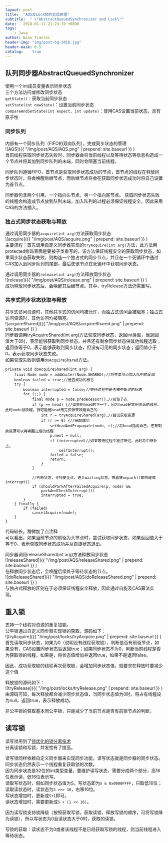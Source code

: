 ```yaml
---
layout: post
title:  "AQS及Lock锁的实现原理"
subtitle:  " \"AbstractQueuedSynchronizer and Lock\""
date:   2018-01-17 21:23:19 +0800
tags:
    - Java
author: Nian Tianlei
header-img: "img/post-bg-2016.jpg"
header-mask: 0.5
catalog:    true
---
```


## 队列同步器AbstractQueuedSynchronizer
使用一个int成员变量表示同步状态  
三个方法访问或修改同步状态  
`getState()`：获取当前同步状态  
`setState(int newState)`：设置当前同步状态  
`compareAndSetState(int expect, int update)`：使用CAS设置当前状态，具有原子性  

### 同步队列
内部有一个同步队列（FIFO的双向队列），完成同步状态的管理   
![AQS]({{ "/img/post/AQS/AQS.png" | prepend: site.baseurl }} )  
当前线程获取同步状态失败时，同步器会将当前线程以及等待状态等信息构造成一个节点并将其加到同步队列的末端，同时会阻塞当前线程。  

同步队列遵循FIFO，首节点是获取同步状态成功的节点，首节点的线程在释放同步状态时，将会唤醒后继节点，而后继节点将会在获取同步状态成功时将自己设置为首节点。  

同步器包含两个引用，一个指向头节点，另一个指向尾节点。 获取同步状态失败的线程会构造成节点放到队列末端，加入队列的过程必须保证线程安全，因此采用CAS的方法插入。  

### 独占式同步状态获取与释放
通过调用同步器的`acquire(int arg)`方法获取同步状态  
![acquire]({{ "/img/post/AQS/acquire.png" | prepend: site.baseurl }} )  
主要流程：首先调用自定义同步器实现的`tryAcquire(int arg)`方法，此方法用protected修饰表面是要被子类重写的，该方法保证线程安全的获取同步状态，如果同步状态获取失败，则构造一个独占式的同步节点，并且在一个死循环中通过CAS加入到同步队列的尾部，最后使该节点在死循环中获取同步状态。  

通过调用同步器的`release(int arg)`方法释放同步状态  
![release]({{ "/img/post/AQS/release.png" | prepend: site.baseurl }} )  
成功释放同步状态后，会唤醒其后继节点。其中，tryRelease方法仍需重写。  

### 共享式同步状态获取与释放
共享式访问资源时，其他共享式的访问均被允许，而独占式访问会被阻塞；独占式访问资源时，其他访问均被阻塞。  
![acquireShared]({{ "/img/post/AQS/acquireShared.png" | prepend: site.baseurl }} )   
同步器调用tryAcquireShared(int arg)方法获取同步状态，返回int类型，当返回值大于0时，表示能够获取到同步状态，并且还有剩余同步状态供其他线程选取；返回值等于0，表示能够获取到同步状态，但没有可用的同步状态；返回值小于0，表示获取同步状态失败。  
如果获取失败则调用`doAcquireShared`方法。  
```
private void doAcquireShared(int arg) {
    final Node node = addWaiter(Node.SHARED);//将共享节点加入队列的尾部
    boolean failed = true;//是否成功的标志
    try {
        boolean interrupted = false;//等待过程中是否被中断过的标志
        for (;;) {
            final Node p = node.predecessor();//前驱节点
            if (p == head) {//如果到head的下一个，因为head是拿到资源的线程，此时node被唤醒，很可能是head用完资源来唤醒自己的
                int r = tryAcquireShared(arg);//尝试获取资源
                if (r >= 0) {//获取成功
                    setHeadAndPropagate(node, r);//将head指向自己，还有剩余资源可以再唤醒之后的线程
                    p.next = null;  
                    if (interrupted)//如果等待过程中被打断过，此时将中断补上。
                        selfInterrupt();
                    failed = false;
                    return;
                }
            }
            
            //判断状态，寻找安全点，进入waiting状态，等着被unpark()即唤醒或interrupt()
            if (shouldParkAfterFailedAcquire(p, node) &&
                parkAndCheckInterrupt())
                interrupted = true;
        }
    } finally {
        if (failed)
            cancelAcquire(node);
    }
}
```
代码较长，稍微加了点注释  
可以看出，如果当前节点的前驱为头节点时，尝试获取同步状态，如果返回值大于等于0，表示获取同步状态成功并从自旋状态退出。  

同步器调用releaseShared(int arg)方法释放同步状态  
![releaseShared]({{ "/img/post/AQS/releaseShared.png" | prepend: site.baseurl }} )   
在释放同步状态后，会唤醒后续处于等待状态的节点。  
![doReleaseShared]({{ "/img/post/AQS/doReleaseShared.png" | prepend: site.baseurl }} )   
与独占式释放的区别在于必须保证线程安全释放，因此通过自旋及CAS算法实现。  

## 重入锁
支持一个线程对资源的重复加锁。  
公平锁通过自定义同步器实现锁的获取，源码如下：  
![tryAcquire]({{ "/img/post/locks/tryAcquire.png" | prepend: site.baseurl }} )  
首先读取同步状态，如果为0（说明没有线程获取锁），判断是否有前驱节点，如果没有，CAS设置同步状态后返回true；如果同步状态不为0，判断当前线程是否为获取锁的线程，如果是，将状态值增加并返回true，如果不是返回false。  

因此，成功获取锁的线程再次获取锁，会增加同步状态值，就要求在释放时要减少这个值  

释放锁的源码如下：  
![tryRelease]({{ "/img/post/locks/tryRelease.png" | prepend: site.baseurl }} )  
由源码可知，每次释放都会减少同步状态值，当同步状态值为0时，将占有线程设为null，返回true，表示释放成功。  

非公平锁的获取基本同公平锁，只是减少了当前节点是否有前驱节点的判断。  

## 读写锁
读写锁用到了[锁优化的锁分离技术](http://niantianlei.com/2018/01/09/lock-optimization/)  
分离读锁和写锁，并发性有了提高。  

读写锁同样依赖自定义同步器来实现同步功能，读写状态就是同步器的同步状态。  
同步状态仍然表示一个线程重复获取锁的次数。   
因为同步状态是32位的int类型变量，要维护读写状态，需要分成两个部分，高16位表示读，低16位表示写。  
读取写状态时，假如同步状态值为S，写状态即为`S & 0x0000FFFF`，只取低16位；  
读取读状态时，读状态为`S >>> 16`，右移16位。  
写状态增加时，更新成`S+1`即可。  
读状态增加时，需要更新成`S + (1 << 16)`。  

因为读写锁支持锁降级（按照获取写锁，获取读锁，释放写锁的顺序，可将写锁降为读锁），所以写状态为0且读状态大于0时，获取的读锁。  

写锁的获取：读状态不为0或者该线程不是已经获取写锁的线程，则当前线程进入等待状态。  
   